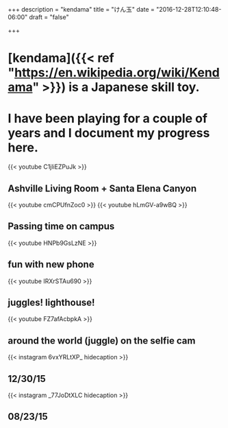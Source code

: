 +++
description = "kendama"
title = "けん玉"
date = "2016-12-28T12:10:48-06:00"
draft = "false"

+++

# [kendama]({{< ref "https://en.wikipedia.org/wiki/Kendama" >}}) is a Japanese skill toy. 
# I have been playing for a couple of years and I document my progress here.


{{< youtube C1jliEZPuJk >}}
## Ashville Living Room + Santa Elena Canyon

{{< youtube cmCPUfnZoc0 >}}
{{< youtube hLmGV-a9wBQ >}}
## Passing time on campus


{{< youtube HNPb9GsLzNE >}}
## fun with new phone


{{< youtube IRXrSTAu690 >}}
## juggles! lighthouse!

{{< youtube FZ7afAcbpkA >}}
## around the world (juggle) on the selfie cam



{{< instagram 6vxYRLtXP_ hidecaption >}}
## 12/30/15

{{< instagram _77JoDtXLC hidecaption >}}
## 08/23/15

